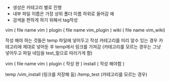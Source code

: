 

- 생성은 카테고리 별로 진행 
- 내부 파일 이름은 가장 상위 폴더 이름 하위로 들어감 예 
- 검색을 편하게 하기 위해서 tag작성 


vim ( file name vim )
	plugin ( file name vim_plugin )
	wiki   ( file name vim_wiki)

작성 해야 하는 것들은 
temp 파일에 넣어두고 작성 
카테고리를 미리 알수 있는 경우 카테고리에 제대로 넣어둔 후 
temp에서 링크를 가져감 (카테고리를 모르는 경우는 그냥 넣어두고 파일 네임을 test_밑으로 따라가게 함)


vim ( file name vim )
	plugin ( 작성 완 )
	install ( 작성 해야함 ) 


temp 
	/vim_install (링크를 저장해 둠)
	/temp_test (카테고리를 모르는 경우)


